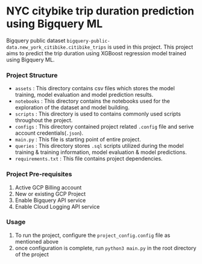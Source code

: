 # NYC citybike trip duration prediction using Bigquery ML

Bigquery public dataset `bigquery-public-data.new_york_citibike.citibike_trips` is used in this project. This project aims to predict the trip duration using XGBoost regression model trained using Bigquery ML. 

### Project Structure
- `assets` : This directory contains csv files which stores the model training, model evaluation and model prediction results.
- `notebooks` : This directory contains the notebooks used for the exploration of the dataset and model building.
- `scripts` : This directory is used to contains commonly used scripts throughout the project.
- `configs` : This directory contained project related `.config` file and serive account credentials(`.json`).
- `main.py` : This file is starting point of entire project. 
- `queries` : This directory stores `.sql` scripts utilized during the model training & training information, model evaluation & model predictions.
- `requirements.txt` : This file contains project dependencies.


### Project Pre-requisites 
1. Active GCP Billing account 
2. New or existing GCP Project
3. Enable Bigquery API service
4. Enable Cloud Logging API service

### Usage
1. To run the project, configure the `project_config.config` file as mentioned above
2. once configuration is complete, run `python3 main.py` in the root directory of the project


